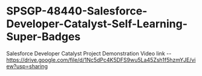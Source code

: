 # SPSGP-48440-Salesforce-Developer-Catalyst-Self-Learning-Super-Badges
Salesforce Developer Catalyst
Project Demonstration Video link -- https://drive.google.com/file/d/1Nc5dPc4K5DFS9wu5La45Zsh1f5hzmYJE/view?usp=sharing
